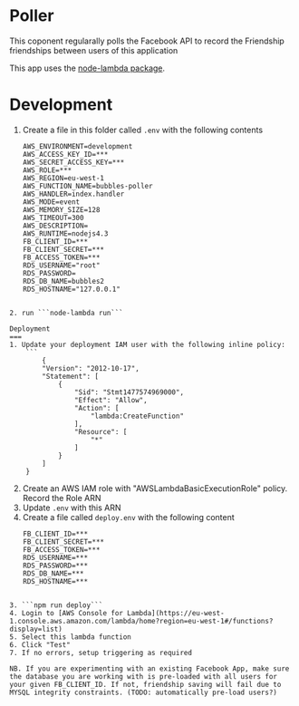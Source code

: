 Poller
===
This coponent regularally polls the Facebook API to record the Friendship friendships between users of this application

This app uses the [node-lambda package](https://www.npmjs.com/package/node-lambda). 

Development
===
1. Create a file in this folder called ```.env``` with the following contents
	```
	AWS_ENVIRONMENT=development
	AWS_ACCESS_KEY_ID=***
	AWS_SECRET_ACCESS_KEY=***
	AWS_ROLE=***
	AWS_REGION=eu-west-1
	AWS_FUNCTION_NAME=bubbles-poller
	AWS_HANDLER=index.handler
	AWS_MODE=event
	AWS_MEMORY_SIZE=128
	AWS_TIMEOUT=300
	AWS_DESCRIPTION=
	AWS_RUNTIME=nodejs4.3
	FB_CLIENT_ID=***
	FB_CLIENT_SECRET=***
	FB_ACCESS_TOKEN=***
	RDS_USERNAME="root"
	RDS_PASSWORD=
	RDS_DB_NAME=bubbles2
	RDS_HOSTNAME="127.0.0.1"	
```

2. run ```node-lambda run```

Deployment
===
1. Update your deployment IAM user with the following inline policy:
	```
		{
	    "Version": "2012-10-17",
	    "Statement": [
	        {
	            "Sid": "Stmt1477574969000",
	            "Effect": "Allow",
	            "Action": [
	                "lambda:CreateFunction"
	            ],
	            "Resource": [
	                "*"
	            ]
	        }
	    ]
	}
```

2. Create an AWS IAM role with "AWSLambdaBasicExecutionRole" policy. Record the Role ARN
3. Update ```.env``` with this ARN
4. Create a file called ```deploy.env``` with the following content
	```
	FB_CLIENT_ID=***
	FB_CLIENT_SECRET=***
	FB_ACCESS_TOKEN=***
	RDS_USERNAME=***
	RDS_PASSWORD=***
	RDS_DB_NAME=***
	RDS_HOSTNAME=***
```

3. ```npm run deploy```
4. Login to [AWS Console for Lambda](https://eu-west-1.console.aws.amazon.com/lambda/home?region=eu-west-1#/functions?display=list)
5. Select this lambda function
6. Click "Test"
7. If no errors, setup triggering as required

NB. If you are experimenting with an existing Facebook App, make sure the database you are working with is pre-loaded with all users for your given FB_CLIENT_ID. If not, friendship saving will fail due to MYSQL integrity constraints. (TODO: automatically pre-load users?)

